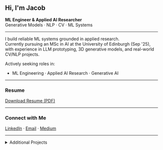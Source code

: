 ## Hi, I'm Jacob

**ML Engineer & Applied AI Researcher**  
Generative Models · NLP · CV · ML Systems

---

I build reliable ML systems grounded in applied research.  
Currently pursuing an MSc in AI at the University of Edinburgh (Sep '25),  
with experience in LLM prototyping, 3D generative models, and real-world CV/NLP projects.

Actively seeking roles in:
- ML Engineering · Applied AI Research · Generative AI

---

### Resume  
[Download Resume (PDF)](https://github.com/jakedugi/Jacob_Dugan_Resume/raw/main/Jacob_Dugan_Resume.pdf)

---

### Connect with Me  
[LinkedIn](https://www.linkedin.com/in/jakedugan) · [Email](mailto:jake@jakedugan.com) · [Medium](https://medium.com/@jakedugi)

---

<details>
<summary>Additional Projects</summary>
<br>

Lightweight demos, class presentations, and collaborations:  

• [`simulation_enviroments_guest_lecture`](https://github.com/jakedugi/simulation_enviroments_guest_lecture) – Guest lecture repo showing RL environments (DQN & SAC)  
• [`MAGNN_RecipeRecs`](https://github.com/sachinmloecher/AugmentedRecipeRecommendations) – Collaborator on MAGNN-based recipe recommender  
• [`CLIP_Segmentation_Demo`](https://github.com/SamLB9/Semantic-Segmentation-on-the-Oxford-IIIT-Pet-Dataset) – Collaborator on zero-shot segmentation using CLIP  

</details>
